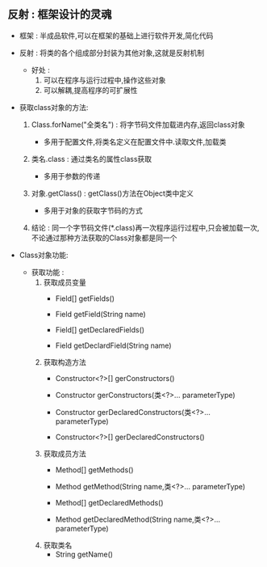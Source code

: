 ## 反射 : 框架设计的灵魂
* 框架 : 半成品软件,可以在框架的基础上进行软件开发,简化代码
* 反射 : 将类的各个组成部分封装为其他对象,这就是反射机制
    * 好处 :  
        1. 可以在程序与运行过程中,操作这些对象
        2. 可以解耦,提高程序的可扩展性
* 获取class对象的方法: 
    1. Class.forName("全类名") : 将字节码文件加载进内存,返回class对象
        * 多用于配置文件,将类名定义在配置文件中.读取文件,加载类
    2. 类名.class : 通过类名的属性class获取
        * 多用于参数的传递
    3. 对象.getClass() : getClass()方法在Object类中定义
        * 多用于对象的获取字节码的方式
        
    4.  结论 : 
        同一个字节码文件(*.class)再一次程序运行过程中,只会被加载一次,不论通过那种方法获取的Class对象都是同一个

* Class对象功能: 
    * 获取功能 : 
        1. 获取成员变量
            * Field[] getFields()
            * Field getField(String name)
            
            * Field[] getDeclaredFields()
            * Field getDeclardField(String name)
        2. 获取构造方法
            * Constructor<?>[] gerConstructors()
            * Constructor<T> gerConstructors(类<?>... parameterType)
            
            * Constructor<T> gerDeclaredConstructors(类<?>... parameterType)
            * Constructor<?>[] gerDeclaredConstructors()
        3. 获取成员方法
            * Method[] getMethods()
            * Method getMethod(String name,类<?>... parameterType)
            
            * Method[] getDeclaredMethods()
            * Method getDeclaredMethod(String name,类<?>... parameterType)
        4. 获取类名
            * String getName()